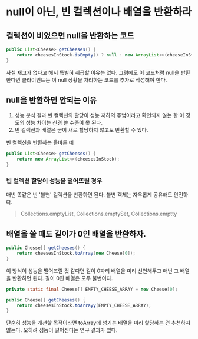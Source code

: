 # null이 아닌, 빈 컬렉션이나 배열을 반환하라
## 컬렉션이 비었으면 null을 반환하는 코드
~~~java
public List<Cheese> getCheeses() {
    return cheesesInStock.isEmpty() ? null : new ArrayList<>(cheeseInStock);
}
~~~

사실 재고가 없다고 해서 특별히 취급할 이유는 없다. 그럼에도 이 코드처럼 null을 반환한다면 클라이언트는 이 null 상황을 처리하는 코드를 추가로 작성해야 한다. 

## null을 반환하면 안되는 이유 
1. 성능 분석 결과 빈 컬렉션의 할당이 성능 저하의 주범이라고 확인되지 않는 한 이 정도의 성능 차이는 신경 쓸 수준이 못 된다.
2. 빈 컬렉션과 배열은 굳이 새로 할당하지 않고도 반환할 수 있다. 

빈 컬렉션을 반환하는 올바른 예 
~~~java
public List<Cheese> getCheeses() {
    return new ArrayList<>(cheesesInStock);    
}
~~~

### 빈 컬렉션 할당이 성능을 떨어뜨릴 경우
   매번 똑같은 빈 '불변' 컬렉션을 반환하면 된다. 불변 객체는 자우롭게 공유해도 안전하다. 
 >Collections.emptyList, Collections.emptySet, Collections.emptty

## 배열을 쓸 때도 길이가 0인 배열을 반환하자.
~~~java
public Chesse[] getCheeses() {
    return cheesesInStock.toArray(new Cheese[0]);    
}
~~~

이 방식이 성능을 떨어뜨릴 것 같다면 길이 0짜리 배열을 미리 선언해두고 매번 그 배열을 반환하면 된다. 길이 0인 배열은 모두 불변이다. 
~~~java
private static final Cheese[] EMPTY_CHEESE_ARRAY = new Cheese[0];

public Cheese[] getCheeses() {
    return cheesesInStock.toArrayy(EMPTY_CHEESE_ARRAY);    
}
~~~

단순히 성능을 개선할 목적이라면 toArray에 넘기는 배열을 미리 할당하는 건 추천하지 않는다. 오히려 성능이 떨어진다는 연구 결과가 있다. 


